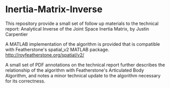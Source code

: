 # Inertia-Matrix-Inverse

This repository provide a small set of follow up materials to the technical report: 
Analytical Inverse of the Joint Space Inertia Matrix, by Justin Carpentier

A MATLAB implementation of the algorithm is provided that is compatible with Featherstone's spatial_v2 MATLAB package. http://royfeatherstone.org/spatial/v2/

A small set of PDF annotations on the technical report further describes the relationship of the algorithm with Featherstone's Articulated Body Algorithm, and notes a minor technical update to the algorithm necessary for its correctness.
